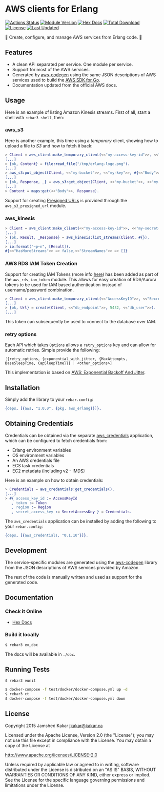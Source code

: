 # AWS clients for Erlang

[![Actions Status](https://github.com/aws-beam/aws-erlang/workflows/Build/badge.svg)](https://github.com/aws-beam/aws-erlang/actions)
[![Module Version](https://img.shields.io/hexpm/v/aws_erlang.svg)](https://hex.pm/packages/aws_erlang)
[![Hex Docs](https://img.shields.io/badge/hex-docs-lightgreen.svg)](https://hexdocs.pm/aws_erlang/)
[![Total Download](https://img.shields.io/hexpm/dt/aws_erlang.svg)](https://hex.pm/packages/aws_erlang)
[![License](https://img.shields.io/hexpm/l/aws_erlang.svg)](https://github.com/aws-beam/aws-erlang/blob/master/LICENSE.md)
[![Last Updated](https://img.shields.io/github/last-commit/aws-beam/aws-erlang.svg)](https://github.com/aws-beam/aws-erlang/commits/master)

:rocket: Create, configure, and manage AWS services from Erlang code. :rocket:

## Features

* A clean API separated per service. One module per service.
* Support for most of the AWS services.
* Generated by [aws-codegen](https://github.com/aws-beam/aws-codegen) using the
  same JSON descriptions of AWS services used to build the
  [AWS SDK for Go](https://github.com/aws/aws-sdk-go/tree/master/models/apis).
* Documentation updated from the official AWS docs.

## Usage

Here is an example of listing Amazon Kinesis streams. First of all,
start a shell with `rebar3 shell`, then:
### aws_s3

Here is another example, this time using a _temporary_ client, showing
how to upload a file to _S3_ and how to fetch it back:

```erlang
> Client = aws_client:make_temporary_client(<<"my-access-key-id">>, <<"my-secret-access-key">>, <<"my-token">>, <<"eu-west-1">>).
[...]
> {ok, Content} = file:read_file("/tmp/erlang-logo.png").
[...]
> aws_s3:put_object(Client, <<"my-bucket">>, <<"my-key">>, #{<<"Body">> => Content}).
[...]
> {ok, Response, _} = aws_s3:get_object(Client, <<"my-bucket">>, <<"my-key">>).
[...]
> Content = maps:get(<<"Body">>, Response).
```

Support for creating [Presigned URLs](https://docs.aws.amazon.com/AmazonS3/latest/userguide/ShareObjectPreSignedURL.html) is provided
through the `aws_s3_presigned_url` module.

### aws_kinesis

```erlang
> Client = aws_client:make_client(<<"my-access-key-id">>, <<"my-secret-access-key">>, <<"eu-west-1">>),
[...]
> {ok, Result, _Response} = aws_kinesis:list_streams(Client, #{}),
[...]
> io:format("~p~n", [Result]).
#{<<"HasMoreStreams">> => false,<<"StreamNames">> => []}
```

### AWS RDS IAM Token Creation
Support for creating IAM Tokens (more info [here](https://docs.aws.amazon.com/AmazonRDS/latest/UserGuide/UsingWithRDS.IAMDBAuth.Connecting.html)) has been added as part of the `aws_rds_iam_token` module.
This allows for easy creation of RDS/Aurora tokens to be used for IAM based authentication instead of username/password combination.
```erlang
> Client = aws_client:make_temporary_client(<<"AccessKeyID">>, <<"SecretAccessKey">>, <<"Token">>, <<"eu-west-1">>).
[...]
> {ok, Url} = create(Client, <<"db_endpoint">>, 5432, <<"db_user">>).
[...]
```

This token can subsequently be used to connect to the database over IAM.

### retry options

Each API which takes `Options` allows a `retry_options` key and can allow for automatic retries.
Simple provide the following:

`[{retry_options, {exponential_with_jitter, {MaxAttempts, BaseSleepTime, CapSleepTime}}} | <other_options>]`

This implementation is based on [AWS: Exponential Backoff And Jitter](https://aws.amazon.com/blogs/architecture/exponential-backoff-and-jitter/).

## Installation

Simply add the library to your `rebar.config`:

```erlang
{deps, [{aws, "1.0.0", {pkg, aws_erlang}}]}.
```

## Obtaining Credentials

Credentials can be obtained via the separate [aws_credentials](https://github.com/aws-beam/aws_credentials) application, which can be configured to fetch credentials from:

* Erlang environment variables
* OS environment variables
* An AWS credentials file
* ECS task credentials
* EC2 metadata (including v2 - IMDS)

Here is an example on how to obtain credentials:

```erlang
> Credentials = aws_credentials:get_credentials().
[...]
> #{ access_key_id := AccessKeyId
   , token := Token
   , region := Region
   , secret_access_key := SecretAccessKey } = Credentials.
```

The `aws_credentials` application can be installed by adding the following to your `rebar.config`:

```erlang
{deps, [{aws_credentials, "0.1.10"}]}.
```

## Development

The service-specific modules are generated using the [aws-codegen](https://github.com/aws-beam/aws-codegen) library from the JSON descriptions of AWS services provided by Amazon.

The rest of the code is manually written and used as support for the generated code.

## Documentation

### Check it Online

* [Hex Docs](https://hexdocs.pm/aws_erlang/)

### Build it locally

```bash
$ rebar3 ex_doc
```

The docs will be available in `./doc`.

## Running Tests

```bash
$ rebar3 eunit
```

```bash
$ docker-compose -f test/docker/docker-compose.yml up -d
$ rebar3 ct
$ docker-compose -f test/docker/docker-compose.yml down
```

## License

Copyright 2015 Jamshed Kakar <jkakar@kakar.ca>

Licensed under the Apache License, Version 2.0 (the "License");
you may not use this file except in compliance with the License.
You may obtain a copy of the License at

  http://www.apache.org/licenses/LICENSE-2.0

Unless required by applicable law or agreed to in writing, software
distributed under the License is distributed on an "AS IS" BASIS,
WITHOUT WARRANTIES OR CONDITIONS OF ANY KIND, either express or implied.
See the License for the specific language governing permissions and
limitations under the License.

